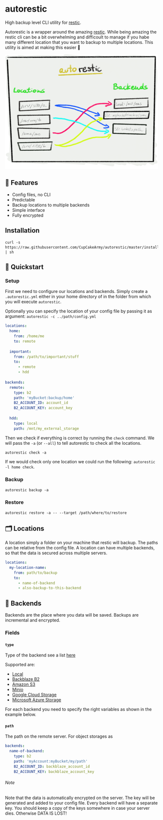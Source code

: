 # autorestic
High backup level CLI utility for [restic](https://restic.net/).

Autorestic is a wrapper around the amazing [restic](https://restic.net/). While being amazing the restic cli can be a bit overwhelming and difficoult to manage if you habe many different location that you want to backup to multiple locations. This utility is aimed at making this easier 🙂

![Sketch](./docs/Sketch.png)

## 🌈 Features

- Config files, no CLI
- Predictable
- Backup locations to multiple backends
- Simple interface
- Fully encrypted

## Installation

```
curl -s https://raw.githubusercontent.com/CupCakeArmy/autorestic/master/install.sh | sh
```

## 🚀 Quickstart

### Setup

First we need to configure our locations and backends. Simply create a `.autorestic.yml` either in your home directory of in the folder from which you will execute `autorestic`.

Optionally you can specify the location of your config file by passing it as argument: `autorestic -c ../path/config.yml`

```yaml
locations:
  home:
    from: /home/me
    to: remote
  
  important:
    from: /path/to/important/stuff
    to:
      - remote
      - hdd

backends:
  remote:
    type: b2
    path: 'myBucket:backup/home'
    B2_ACCOUNT_ID: account_id
    B2_ACCOUNT_KEY: account_key
  
  hdd:
    type: local
    path: /mnt/my_external_storage
```

Then we check if everything is correct by running the `check` command. We will pass the `-a` (or `--all`) to tell autorestic to check all the locations.

```
autorestic check -a
```

If we would check only one location we could run the following: `autorestic -l home check`. 

### Backup

```
autorestic backup -a
```

### Restore

```
autorestic restore -a -- --target /path/where/to/restore
```


## 🗂 Locations

A location simply a folder on your machine that restic will backup. The paths can be relative from the config file. A location can have multiple backends, so that the data is secured across multiple servers.

```yaml
locations:
  my-location-name:
    from: path/to/backup
    to:
      - name-of-backend
      - also-backup-to-this-backend
```

## 💽 Backends

Backends are the place where you data will be saved. Backups are incremental and encrypted.

### Fields

#### `type`

Type of the backend see a list [here](https://restic.readthedocs.io/en/stable/030_preparing_a_new_repo.html)

Supported are:
- [Local](https://restic.readthedocs.io/en/stable/030_preparing_a_new_repo.html#local)
- [Backblaze B2](https://restic.readthedocs.io/en/stable/030_preparing_a_new_repo.html#backblaze-b2)
- [Amazon S3](https://restic.readthedocs.io/en/stable/030_preparing_a_new_repo.html#amazon-s3)
- [Minio](https://restic.readthedocs.io/en/stable/030_preparing_a_new_repo.html#minio-server)
- [Google Cloud Storage](https://restic.readthedocs.io/en/stable/030_preparing_a_new_repo.html#google-cloud-storage)
- [Microsoft Azure Storage](https://restic.readthedocs.io/en/stable/030_preparing_a_new_repo.html#microsoft-azure-blob-storage)

For each backend you need to specify the right variables as shown in the example below.

#### `path`

The path on the remote server.
For object storages as 

```yaml
backends:
  name-of-backend:
    type: b2
    path: 'myAccount:myBucket/my/path'
    B2_ACCOUNT_ID: backblaze_account_id
    B2_ACCOUNT_KEY: backblaze_account_key
```



###### Note

Note that the data is automatically encrypted on the server. The key will be generated and added to your config file. Every backend will have a separate key. You should keep a copy of the keys somewhere in case your server dies. Otherwise DATA IS LOST!

